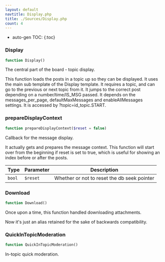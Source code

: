 ```yaml
---
layout: default
navtitle: Display.php
title: ./Sources/Display.php
count: 4
---
```

* auto-gen TOC:
{:toc}
### Display

```php
function Display()
```
The central part of the board - topic display.

This function loads the posts in a topic up so they can be displayed.
It uses the main sub template of the Display template.
It requires a topic, and can go to the previous or next topic from it.
It jumps to the correct post depending on a number/time/IS_MSG passed.
It depends on the messages_per_page, defaultMaxMessages and enableAllMessages settings.
It is accessed by ?topic=id_topic.START.

### prepareDisplayContext

```php
function prepareDisplayContext($reset = false)
```
Callback for the message display.

It actually gets and prepares the message context.
This function will start over from the beginning if reset is set to true, which is
useful for showing an index before or after the posts.

Type|Parameter|Description
---|---|---
`bool`|`$reset`|Whether or not to reset the db seek pointer

### Download

```php
function Download()
```
Once upon a time, this function handled downloading attachments.

Now it's just an alias retained for the sake of backwards compatibility.

### QuickInTopicModeration

```php
function QuickInTopicModeration()
```
In-topic quick moderation.



